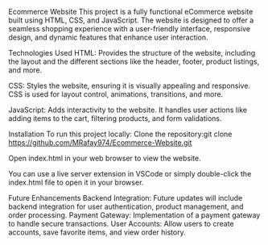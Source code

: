 Ecommerce Website
This project is a fully functional eCommerce website built using HTML, CSS, and JavaScript. The website is designed to offer a seamless shopping experience with a user-friendly interface, responsive design, and dynamic features that enhance user interaction.


Technologies Used
HTML: Provides the structure of the website, including the layout and the different sections like the header, footer, product listings, and more.

CSS: Styles the website, ensuring it is visually appealing and responsive. CSS is used for layout control, animations, transitions, and more.

JavaScript: Adds interactivity to the website. It handles user actions like adding items to the cart, filtering products, and form validations.


Installation
To run this project locally: 
Clone the repository:git clone https://github.com/MRafay974/Ecommerce-Website.git

Open index.html in your web browser to view the website.

You can use a live server extension in VSCode or simply double-click the index.html file to open it in your browser.



Future Enhancements
Backend Integration: Future updates will include backend integration for user authentication, product management, and order processing.
Payment Gateway: Implementation of a payment gateway to handle secure transactions.
User Accounts: Allow users to create accounts, save favorite items, and view order history.
